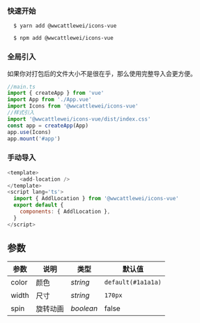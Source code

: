 ### 快速开始

```shell
  $ yarn add @wwcattlewei/icons-vue
```

```shell
  $ npm add @wwcattlewei/icons-vue
```

### 全局引入

如果你对打包后的文件大小不是很在乎，那么使用完整导入会更方便。

```javascript
//main.ts
import { createApp } from 'vue'
import App from './App.vue'
import Icons from '@wwcattlewei/icons-vue'
//样式引入
import '@wwcattlewei/icons-vue/dist/index.css'
const app = createApp(App)
app.use(Icons)
app.mount('#app')
```

### 手动导入

```javascript
<template>
    <add-location />
</template>
<script lang='ts'>
  import { AddlLocation } from '@wwcattlewei/icons-vue'
  export default {
    components: { AddlLocation },
  }
</script>
```

<!-- ### 自动引入

```shell
  $ yarn add unplugin-vue-components
```
```javascript
// vite.config.ts
import Components from 'unplugin-vue-components/vite'

export default defineConfig({
  plugins: [
    vue(),
    Components({
      resolvers: [
        (componentName) => {
          if (componentName.startsWith('Tq'))
            return {
              name: componentName.split('Tq')[1],
              from: '@wwcattlewei/icons-vue'
            }
        }
      ]
    })
  ]
})
``` -->

## 参数

| 参数          | 说明                                                                                          | 类型               | 默认值     |
| ------------- | --------------------------------------------------------------------------------------------- | ------------------ | ---------- |
| color          | 颜色                                    | _string_           | `default(#1a1a1a)`  |
| width          | 尺寸                                                       | _string_           | `170px`   |
| spin          | 旋转动画                                                                                     | _boolean_           | false          |